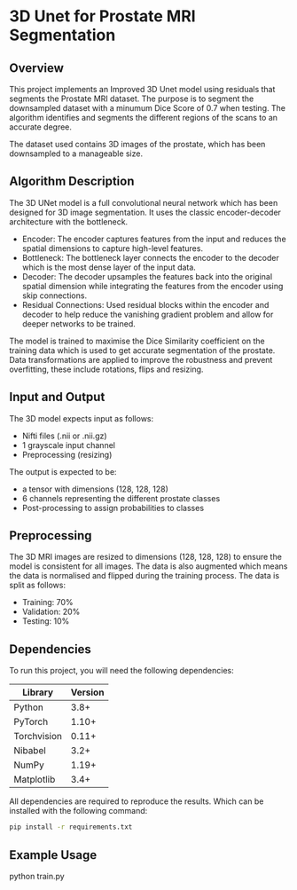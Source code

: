# 3D Unet for Prostate MRI Segmentation

## Overview

This project implements an Improved 3D Unet model using residuals that segments the Prostate MRI dataset. The purpose is to segment the downsampled dataset with a minumum Dice Score of 0.7 when testing. The algorithm identifies and segments the different regions of the scans to an accurate degree.

The dataset used contains 3D images of the prostate, which has been downsampled to a manageable size.

## Algorithm Description

The 3D UNet model is a full convolutional neural network which has been designed for 3D image segmentation. It uses the classic encoder-decoder architecture with the bottleneck.

- Encoder: The encoder captures features from the input and reduces the spatial dimensions to capture high-level features.
- Bottleneck: The bottleneck layer connects the encoder to the decoder which is the most dense layer of the input data.
- Decoder: The decoder upsamples the features back into the original spatial dimension while integrating the features from the encoder using skip connections.
- Residual Connections: Used residual blocks within the encoder and decoder to help reduce the vanishing gradient problem and allow for deeper networks to be trained.

The model is trained to maximise the Dice Similarity coefficient on the training data which is used to get accurate segmentation of the prostate. Data transformations are applied to improve the robustness and prevent overfitting, these include rotations, flips and resizing.

## Input and Output

The 3D model expects input as follows:

- Nifti files (.nii or .nii.gz)
- 1 grayscale input channel
- Preprocessing (resizing)

The output is expected to be:

- a tensor with dimensions (128, 128, 128)
- 6 channels representing the different prostate classes
- Post-processing to assign probabilities to classes

## Preprocessing

The 3D MRI images are resized to dimensions (128, 128, 128) to ensure the model is consistent for all images.
The data is also augmented which means the data is normalised and flipped during the training process.
The data is split as follows:

- Training: 70%
- Validation: 20%
- Testing: 10%

## Dependencies

To run this project, you will need the following dependencies:

| Library     | Version |
| ----------- | ------- |
| Python      | 3.8+    |
| PyTorch     | 1.10+   |
| Torchvision | 0.11+   |
| Nibabel     | 3.2+    |
| NumPy       | 1.19+   |
| Matplotlib  | 3.4+    |

All dependencies are required to reproduce the results. Which can be installed with the following command:

```bash
pip install -r requirements.txt
```

## Example Usage

python train.py
